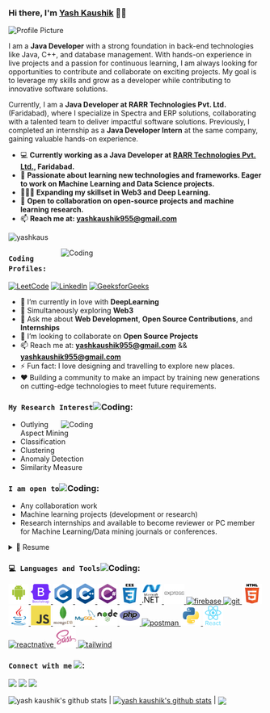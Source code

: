 ### Hi there, I'm [Yash Kaushik](https://www.linkedin.com/in/yash-kaushik-a0b57b230/) 👋🏻

![Profile Picture](https://res.cloudinary.com/practicaldev/image/fetch/s--oTCqhU8T--/c_imagga_scale,f_auto,fl_progressive,h_420,q_auto,w_1000/https://thepracticaldev.s3.amazonaws.com/i/kfyk4ne0vb187mhh1o95.jpg)

I am a **Java Developer** with a strong foundation in back-end technologies like Java, C++, and database management. With hands-on experience in live projects and a passion for continuous learning, I am always looking for opportunities to contribute and collaborate on exciting projects. My goal is to leverage my skills and grow as a developer while contributing to innovative software solutions.

Currently, I am a **Java Developer at RARR Technologies Pvt. Ltd.** (Faridabad), where I specialize in Spectra and ERP solutions, collaborating with a talented team to deliver impactful software solutions. Previously, I completed an internship as a **Java Developer Intern** at the same company, gaining valuable hands-on experience.

- 💻 **Currently working as a Java Developer at [RARR Technologies Pvt. Ltd.](http://rarrtechnologies.com/), Faridabad.**
- 🧑‍ **Passionate about learning new technologies and frameworks. Eager to work on Machine Learning and Data Science projects.**
- 👨🏽‍💻 **Expanding my skillset in Web3 and Deep Learning.**
- 🔭 **Open to collaboration on open-source projects and machine learning research.**
- 📫 **Reach me at: yashkaushik955@gmail.com**

<p align="left"> <img src="https://komarev.com/ghpvc/?username=yashkaus&label=Profile%20views&color=32CD32&style=flat" alt="yashkaus" /> </p>
<img align="right" alt="Coding" width="400" src="https://cdn.dribbble.com/users/2646423/screenshots/5507196/computer.gif">

### `Coding Profiles:`
[![LeetCode](https://img.shields.io/badge/-LeetCode-orange?style=flat&amp;labelColor=black&amp;logo=leetcode&amp;logoColor=orange)](https://leetcode.com/yashkaushik1/)
[![LinkedIn](https://img.shields.io/badge/linkedin-%230077B5.svg?&style=for-the-badge&logo=linkedin&logoColor=white)](https://www.linkedin.com/in/yash-kaushik-a0b57b230/)
[![GeeksforGeeks](https://img.shields.io/badge/-GeeksforGeeks-darkgreen?style=flat&amp;labelColor=white&amp;logo=geeksforgeeks&amp;logoColor=darkgreen)](https://auth.geeksforgeeks.org/user/yashkaushik955/)

- 🌱 I’m currently in love with **DeepLearning**
- 🔭 Simultaneously exploring **Web3**
- 💬 Ask me about **Web Development**, **Open Source Contributions**, and **Internships**
- 👯 I’m looking to collaborate on **Open Source Projects**
- 📫 Reach me at: **yashkaushik955@gmail.com** && **yashkaushik955@gmail.com**
- ⚡ Fun fact: I love designing and travelling to explore new places.
- ❤️ Building a community to make an impact by training new generations on cutting-edge technologies to meet future requirements.

### `My Research Interest`<img alt="Coding" width="50" src="https://user-images.githubusercontent.com/71630336/167283558-6c53d514-1a4a-4ad0-acd8-33d97ba5ac07.gif">:
<img align="right" alt="Coding" width="400" src="https://user-images.githubusercontent.com/71630336/167283188-f5e9687e-736f-4b1c-8e1d-77b227e008dd.gif">

- Outlying Aspect Mining
- Classification
- Clustering
- Anomaly Detection
- Similarity Measure

### `I am open to`<img alt="Coding" width="50" src="https://user-images.githubusercontent.com/71630336/167283483-1b2b2630-f02a-487b-823a-839d3739452a.gif">:

- Any collaboration work
- Machine learning projects (development or research)
- Research internships and available to become reviewer or PC member for Machine Learning/Data mining journals or conferences.

<details>
   <summary>📃 Resume</summary>

 ## Education
 - 📍 **M.V.N University**, Palwal, Haryana-----------------------**< 2020-2024 >**\
 📖 **Bachelor's of Engineering and Technology - < Computer Science Engineering >**

 - 📍 **J.C.B Modern Vidya Mandir Sr. Sec School**------------------**< 2020-2021 >**\
   📖 **Senior Secondary Schooling - < Non-Medical with Bio >** \
   GPA: **78.8%**

 - 📍 **Modern Vidya Mandir Public School**------------------**< 2017-2018 >**\
   📖 **Secondary Schooling**\
   GPA: **8.0**

</details>

### `💻 Languages and Tools`<img alt="Coding" width="35" src="https://user-images.githubusercontent.com/71630336/167283646-f631f134-0457-4760-a2e8-5801d4c6a915.gif">:   
   
<p align="left"> <a href="https://developer.android.com" target="_blank"> <img src="https://raw.githubusercontent.com/devicons/devicon/master/icons/android/android-original-wordmark.svg" alt="android" width="40" height="40"/> </a> <a href="https://getbootstrap.com" target="_blank"> <img src="https://raw.githubusercontent.com/devicons/devicon/master/icons/bootstrap/bootstrap-plain-wordmark.svg" alt="bootstrap" width="40" height="40"/> </a> <a href="https://www.cprogramming.com/" target="_blank"> <img src="https://raw.githubusercontent.com/devicons/devicon/master/icons/c/c-original.svg" alt="c" width="40" height="40"/> </a> <a href="https://www.w3schools.com/cpp/" target="_blank"> <img src="https://raw.githubusercontent.com/devicons/devicon/master/icons/cplusplus/cplusplus-original.svg" alt="cplusplus" width="40" height="40"/> </a> <a href="https://www.w3schools.com/cs/" target="_blank"> <img src="https://raw.githubusercontent.com/devicons/devicon/master/icons/csharp/csharp-original.svg" alt="csharp" width="40" height="40"/> </a> <a href="https://www.w3schools.com/css/" target="_blank"> <img src="https://raw.githubusercontent.com/devicons/devicon/master/icons/css3/css3-original-wordmark.svg" alt="css3" width="40" height="40"/> </a> <a href="https://dotnet.microsoft.com/" target="_blank"> <img src="https://raw.githubusercontent.com/devicons/devicon/master/icons/dot-net/dot-net-original-wordmark.svg" alt="dotnet" width="40" height="40"/> </a> <a href="https://expressjs.com" target="_blank"> <img src="https://raw.githubusercontent.com/devicons/devicon/master/icons/express/express-original-wordmark.svg" alt="express" width="40" height="40"/> </a> <a href="https://firebase.google.com/" target="_blank"> <img src="https://www.vectorlogo.zone/logos/firebase/firebase-icon.svg" alt="firebase" width="40" height="40"/> </a> <a href="https://git-scm.com/" target="_blank"> <img src="https://www.vectorlogo.zone/logos/git-scm/git-scm-icon.svg" alt="git" width="40" height="40"/> </a> <a href="https://www.w3.org/html/" target="_blank"> <img src="https://raw.githubusercontent.com/devicons/devicon/master/icons/html5/html5-original-wordmark.svg" alt="html5" width="40" height="40"/> </a> <a href="https://www.java.com" target="_blank"> <img src="https://raw.githubusercontent.com/devicons/devicon/master/icons/java/java-original.svg" alt="java" width="40" height="40"/> </a> <a href="https://developer.mozilla.org/en-US/docs/Web/JavaScript" target="_blank"> <img src="https://raw.githubusercontent.com/devicons/devicon/master/icons/javascript/javascript-original.svg" alt="javascript" width="40" height="40"/> </a> <a href="https://www.mongodb.com/" target="_blank"> <img src="https://raw.githubusercontent.com/devicons/devicon/master/icons/mongodb/mongodb-original-wordmark.svg" alt="mongodb" width="40" height="40"/> </a> <a href="https://www.mysql.com/" target="_blank"> <img src="https://raw.githubusercontent.com/devicons/devicon/master/icons/mysql/mysql-original-wordmark.svg" alt="mysql" width="40" height="40"/> </a> <a href="https://nodejs.org" target="_blank"> <img src="https://raw.githubusercontent.com/devicons/devicon/master/icons/nodejs/nodejs-original-wordmark.svg" alt="nodejs" width="40" height="40"/> </a> <a href="https://www.php.net" target="_blank"> <img src="https://raw.githubusercontent.com/devicons/devicon/master/icons/php/php-original.svg" alt="php" width="40" height="40"/> </a> <a href="https://postman.com" target="_blank"> <img src="https://www.vectorlogo.zone/logos/getpostman/getpostman-icon.svg" alt="postman" width="40" height="40"/> </a> <a href="https://www.python.org" target="_blank"> <img src="https://raw.githubusercontent.com/devicons/devicon/master/icons/python/python-original.svg" alt="python" width="40" height="40"/> </a> <a href="https://reactjs.org/" target="_blank"> <img src="https://raw.githubusercontent.com/devicons/devicon/master/icons/react/react-original-wordmark.svg" alt="react" width="40" height="40"/> </a> <a href="https://reactnative.dev/" target="_blank"> <img src="https://reactnative.dev/img/header_logo.svg" alt="reactnative" width="40" height="40"/> </a> <a href="https://sass-lang.com" target="_blank"> <img src="https://raw.githubusercontent.com/devicons/devicon/master/icons/sass/sass-original.svg" alt="sass" width="40" height="40"/> </a> <a href="https://tailwindcss.com/" target="_blank"> <img src="https://www.vectorlogo.zone/logos/tailwindcss/tailwindcss-icon.svg" alt="tailwind" width="40" height="40"/> </a> </p>


### `Connect with me` <img src="https://github.com/TheDudeThatCode/TheDudeThatCode/blob/master/Assets/Handshake.gif" height="32px">:
<p align = "center">

[<img src="https://img.shields.io/badge/Twitter-1DA1F2?style=for-the-badge&logo=twitter&logoColor=white" />](https://twitter.com/_Yash_kaushik) 
[<img src="https://img.shields.io/badge/linkedin-%230077B5.svg?&style=for-the-badge&logo=linkedin&logoColor=white" />](https://www.linkedin.com/in/yash-kaushik-a0b57b230/)
[<img src="https://img.shields.io/badge/Instagram-E4405F?style=for-the-badge&logo=instagram&logoColor=white" />](https://www.instagram.com/yashkaushik955/)
</p>

<img align="center" src="https://github-readme-streak-stats.herokuapp.com/?user=yashkaushik9555" alt="yash kaushik's github stats" /></a> | <a href="https://github.com/anuraghazra/github-readme-stats"><img align="center" src="https://github-readme-stats.vercel.app/api?username=yashkaushik9555&show_icons=true&theme=radical" alt="yash kaushik's github stats" /></a> | <a href="https://github.com/anuraghazra/github-readme-stats"><img align="center" src="https://github-readme-stats.vercel.app/api/top-langs/?username=yashkaushik9555&layout=compact)](https://github.com/anuraghazra/github-readme-stats" /></a>
